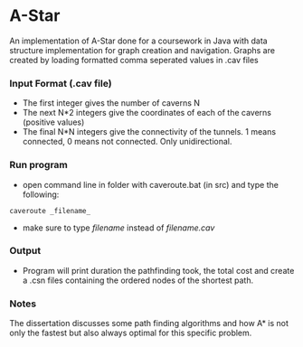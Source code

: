 # A-Star
An implementation of A-Star done for a coursework in Java with data structure implementation for graph creation and navigation.
Graphs are created by loading formatted comma seperated values in .cav files

### Input Format (.cav file) 

- The first integer gives the number of caverns N
- The next N*2 integers give the coordinates of each of the caverns (positive values)
- The final N*N integers give the connectivity of the tunnels. 1 means connected, 0 means not connected. Only unidirectional.

### Run program

- open command line in folder with caveroute.bat (in src) and type the following:
```
caveroute _filename_
```
- make sure to type _filename_ instead of _filename.cav_

### Output

- Program will print duration the pathfinding took, the total cost and create a .csn files containing the ordered nodes of the shortest path. 

### Notes
The dissertation discusses some path finding algorithms and how A* is not only the fastest but also always optimal for this specific problem.
